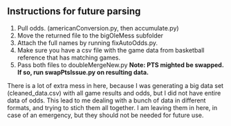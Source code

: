 ## Instructions for future parsing ##

1. Pull odds. (americanConversion.py, then accumulate.py)
2. Move the returned file to the bigOleMess subfolder
3. Attach the full names by running fixAutoOdds.py. 
4. Make sure you have a csv file with the game data from basketball reference that has matching games.
5. Pass both files to doubleMergeNew.py
**Note: PTS mighted be swapped. If so, run swapPtsIssue.py on resulting data.**

There is a lot of extra mess in here, because I was generating a big data set (cleaned_data.csv) with all
game results and odds, but I did not have entire data of odds. This lead to me dealing with a bunch of data
in different formats, and trying to stich them all together. I am leaving them in here, in case of an emergency,
but they should not be needed for future use.
